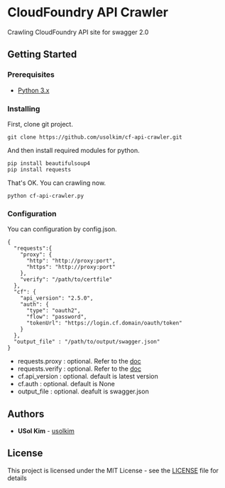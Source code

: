 # CloudFoundry API Crawler

Crawling CloudFoundry API site for swagger 2.0

## Getting Started

### Prerequisites

* [Python 3.x](https://www.python.org/downloads/)

### Installing

First, clone git project.

```
git clone https://github.com/usolkim/cf-api-crawler.git
```

And then install required modules for python.

```
pip install beautifulsoup4
pip install requests
```

That's OK. You can crawling now.

```
python cf-api-crawler.py
```

### Configuration

You can configuration by config.json.

```
{
  "requests":{
    "proxy": {
      "http": "http://proxy:port",
      "https": "http://proxy:port"
    },
    "verify": "/path/to/certfile"
  },
  "cf": {
    "api_version": "2.5.0",
    "auth": {
      "type": "oauth2",
      "flow": "password",
      "tokenUrl": "https://login.cf.domain/oauth/token"
    }
  },
  "output_file" : "/path/to/output/swagger.json"
}
```
* requests.proxy : optional. Refer to the [doc](http://docs.python-requests.org/en/master/user/advanced/#proxies)
* requests.verify : optional. Refer to the [doc](http://docs.python-requests.org/en/master/user/advanced/#ssl-cert-verification)
* cf.api_version : optional. default is latest version
* cf.auth : optional. default is None
* output_file : optional. deafult is swagger.json

## Authors

* **USol Kim** - [usolkim](https://github.com/usolkim)

## License

This project is licensed under the MIT License - see the [LICENSE](LICENSE) file for details


